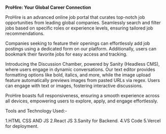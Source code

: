 **ProHire: Your Global Career Connection**

ProHire is an advanced online job portal that curates top-notch job opportunities from leading global companies. Seamlessly search and filter jobs based on specific roles or experience levels, ensuring tailored job recommendations.

Companies seeking to feature their openings can effortlessly add job postings using a dedicated form on our platform. Additionally, users can bookmark their favorite jobs for easy access and tracking.

Introducing the Discussion Chamber, powered by Sanity (Headless CMS), where users engage in dynamic conversations. Our text editor provides formatting options like bold, italics, and more, while the image upload feature automatically previews images from pasted URLs via regex. Users can engage with text or images, fostering interactive discussions.

ProHire boasts full responsiveness, ensuring a smooth experience across all devices, empowering users to explore, apply, and engage effortlessly.

Tools and Technology Used:-

1.HTML CSS AND JS
2.React JS
3.Sanity for Backend.
4.VS Code
5.Vercel for deployment.
